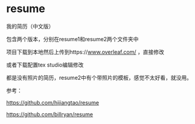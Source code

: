 # resume
我的简历（中文版）

包含两个版本，分别在resume1和resume2两个文件夹中

项目下载到本地然后上传到https://www.overleaf.com/ ，直接修改

或者下载配置tex studio编辑修改



都是没有照片的简历，resume2中有个带照片的模板，感觉不太好看，就没用。



参考：

https://github.com/hijiangtao/resume

https://github.com/billryan/resume



